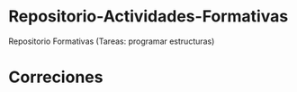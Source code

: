 # Repositorio-Actividades-Formativas
Repositorio Formativas (Tareas: programar estructuras)


# Correciones
